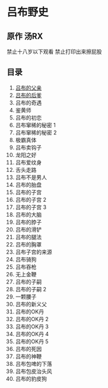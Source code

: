 # 吕布野史

## 原作 汤RX

禁止十八岁以下观看
禁止打印出来擦屁股

## 目录

1. [吕布的父亲](content/1.md)
2. [吕布的后爹](content/2.md)
3. 吕布的奇遇
4. 鉴黄师
5. 吕布的初恋
6. 吕布窜稀的秘密 1
7. 吕布窜稀的秘密 2
8. 极霸真体
9. 吕布卖钩子
10. 龙阳之好
11. 吕布爱纹身
12. 舌头走路
13. 吕布不是男人
14. 吕布的胎盘
15. 吕布的子宫
16. 吕布的子宫 2
17. 吕布的子宫 3
18. 吕布的大脑
19. 吕布的脖子
20. 吕布的滑铲
21. 吕布的腿法
22. 吕布的胸罩
23. 吕布子宫的来源
24. 吕布骑狗
25. 吕布吞枪
26. 无上金鞭
27. 吕布的子嗣
28. 吕布的子嗣 2
29. 一颗腰子
30. 吕布的新义父
31. 吕布的OK丹
32. 吕布的OK丹 2
33. 吕布的OK丹 3
34. 吕布的OK丹 4
35. 吕布的OK丹 5
36. 吕布的死因
37. 吕布的神鞭
38. 吕布包啤的下落
39. 吕布包皮治头风
40. 吕布的豹皮狗
